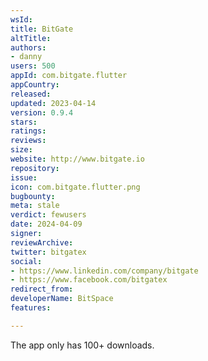 ```yaml
---
wsId: 
title: BitGate
altTitle: 
authors:
- danny
users: 500
appId: com.bitgate.flutter
appCountry: 
released: 
updated: 2023-04-14
version: 0.9.4
stars: 
ratings: 
reviews: 
size: 
website: http://www.bitgate.io
repository: 
issue: 
icon: com.bitgate.flutter.png
bugbounty: 
meta: stale
verdict: fewusers
date: 2024-04-09
signer: 
reviewArchive: 
twitter: bitgatex
social:
- https://www.linkedin.com/company/bitgate
- https://www.facebook.com/bitgatex
redirect_from: 
developerName: BitSpace
features: 

---
```


The app only has 100+ downloads. 